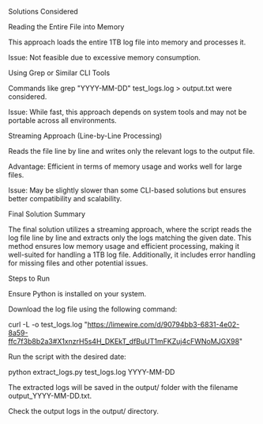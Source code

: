 Solutions Considered

Reading the Entire File into Memory

This approach loads the entire 1TB log file into memory and processes it.

Issue: Not feasible due to excessive memory consumption.

Using Grep or Similar CLI Tools

Commands like grep "YYYY-MM-DD" test_logs.log > output.txt were considered.

Issue: While fast, this approach depends on system tools and may not be portable across all environments.

Streaming Approach (Line-by-Line Processing)

Reads the file line by line and writes only the relevant logs to the output file.

Advantage: Efficient in terms of memory usage and works well for large files.

Issue: May be slightly slower than some CLI-based solutions but ensures better compatibility and scalability.

Final Solution Summary

The final solution utilizes a streaming approach, where the script reads the log file line by line and extracts only the logs matching the given date. This method ensures low memory usage and efficient processing, making it well-suited for handling a 1TB log file. Additionally, it includes error handling for missing files and other potential issues.

Steps to Run

Ensure Python is installed on your system.

Download the log file using the following command:

curl -L -o test_logs.log "https://limewire.com/d/90794bb3-6831-4e02-8a59-ffc7f3b8b2a3#X1xnzrH5s4H_DKEkT_dfBuUT1mFKZuj4cFWNoMJGX98"

Run the script with the desired date:

python extract_logs.py test_logs.log YYYY-MM-DD

The extracted logs will be saved in the output/ folder with the filename output_YYYY-MM-DD.txt.

Check the output logs in the output/ directory.
